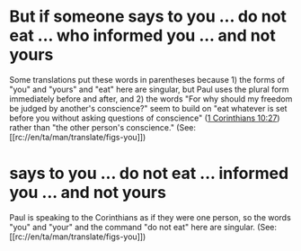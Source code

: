 # But if someone says to you ... do not eat ... who informed you ... and not yours

Some translations put these words in parentheses because 1) the forms of "you" and "yours" and "eat" here are singular, but Paul uses the plural form immediately before and after, and 2) the words "For why should my freedom be judged by another's conscience?" seem to build on "eat whatever is set before you without asking questions of conscience" ([1 Corinthians 10:27](../10/27.md)) rather than "the other person's conscience." (See: [[rc://en/ta/man/translate/figs-you]])

# says to you ... do not eat ... informed you ... and not yours

Paul is speaking to the Corinthians as if they were one person, so the words "you" and "your" and the command "do not eat" here are singular. (See: [[rc://en/ta/man/translate/figs-you]])

